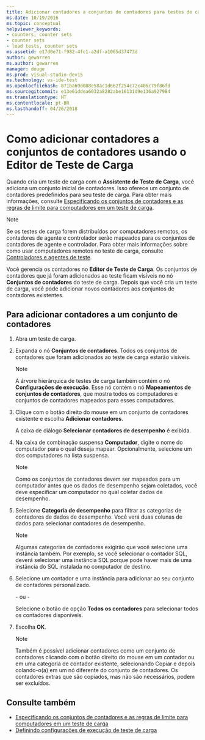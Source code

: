 ```yaml
---
title: Adicionar contadores a conjuntos de contadores para testes de carga no Visual Studio
ms.date: 10/19/2016
ms.topic: conceptual
helpviewer_keywords:
- counters, counter sets
- counter sets
- load tests, counter sets
ms.assetid: e17d0e71-f982-4fc1-a2df-a1065d37473d
author: gewarren
ms.author: gewarren
manager: douge
ms.prod: visual-studio-dev15
ms.technology: vs-ide-test
ms.openlocfilehash: 871ba69d088e58ac1d662f254c72c406c79f86fd
ms.sourcegitcommit: e13e61ddea6032a8282abe16131d9e136a927984
ms.translationtype: HT
ms.contentlocale: pt-BR
ms.lasthandoff: 04/26/2018
---
```

# <a name="how-to-add-counters-to-counter-sets-using-the-load-test-editor"></a>Como adicionar contadores a conjuntos de contadores usando o Editor de Teste de Carga

Quando cria um teste de carga com o **Assistente de Teste de Carga**, você adiciona um conjunto inicial de contadores. Isso oferece um conjunto de contadores predefinidos para seu teste de carga. Para obter mais informações, consulte [Especificando os conjuntos de contadores e as regras de limite para computadores em um teste de carga](../test/specify-counter-sets-and-threshold-rules-for-load-testing.md).

> [!NOTE]
> Se os testes de carga forem distribuídos por computadores remotos, os contadores de agente e controlador serão mapeados para os conjuntos de contadores de agente e controlador. Para obter mais informações sobre como usar computadores remotos no teste de carga, consulte [Controladores e agentes de teste](configure-test-agents-and-controllers-for-load-tests.md).


 Você gerencia os contadores no **Editor de Teste de Carga**. Os conjuntos de contadores que já foram adicionados ao teste ficam visíveis no nó **Conjuntos de contadores** do teste de carga. Depois que você cria um teste de carga, você pode adicionar novos contadores aos conjuntos de contadores existentes.

## <a name="to-add-counters-to-a-counter-set"></a>Para adicionar contadores a um conjunto de contadores

1.  Abra um teste de carga.

2.  Expanda o nó **Conjuntos de contadores**. Todos os conjuntos de contadores que foram adicionados ao teste de carga estarão visíveis.

    > [!NOTE]
    > A árvore hierárquica de testes de carga também contém o nó **Configurações de execução**. Esse nó contém o nó **Mapeamentos de conjuntos de contadores**, que mostra todos os computadores e conjuntos de contadores mapeados para esses computadores.

3.  Clique com o botão direito do mouse em um conjunto de contadores existente e escolha **Adicionar contadores**.

     A caixa de diálogo **Selecionar contadores de desempenho** é exibida.

4.  Na caixa de combinação suspensa **Computador**, digite o nome do computador para o qual deseja mapear. Opcionalmente, selecione um dos computadores na lista suspensa.

    > [!NOTE]
    > Como os conjuntos de contadores devem ser mapeados para um computador antes que os dados de desempenho sejam coletados, você deve especificar um computador no qual coletar dados de desempenho.

5.  Selecione **Categoria de desempenho** para filtrar as categorias de contadores de dados de desempenho. Você verá duas colunas de dados para selecionar contadores de desempenho.

    > [!NOTE]
    > Algumas categorias de contadores exigirão que você selecione uma instância também. Por exemplo, se você selecionar o contador SQL, deverá selecionar uma instância SQL porque pode haver mais de uma instância do SQL instalada no computador de destino.

6.  Selecione um contador e uma instância para adicionar ao seu conjunto de contadores personalizado.

     \- ou -

     Selecione o botão de opção **Todos os contadores** para selecionar todos os contadores disponíveis.

7.  Escolha **OK**.

    > [!NOTE]
    > Também é possível adicionar contadores como um conjunto de contadores clicando com o botão direito do mouse em um contador ou em uma categoria de contador existente, selecionando Copiar e depois colando-o(a) em um nó diferente do conjunto de contadores. Os contadores extras que são copiados, mas não são necessários, podem ser excluídos.

## <a name="see-also"></a>Consulte também

- [Especificando os conjuntos de contadores e as regras de limite para computadores em um teste de carga](../test/specify-counter-sets-and-threshold-rules-for-load-testing.md)
- [Definindo configurações de execução de teste de carga](../test/configure-load-test-run-settings.md)